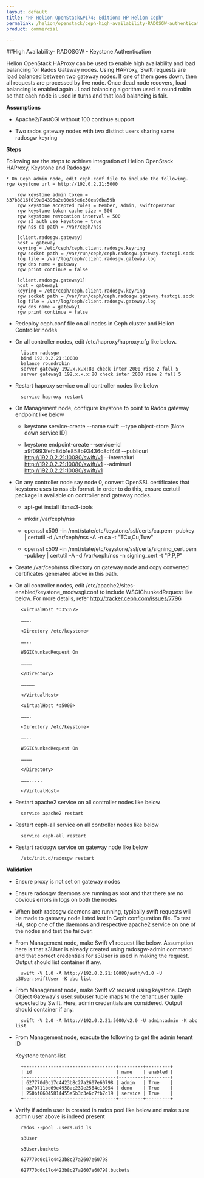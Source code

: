 ```yaml
---
layout: default
title: "HP Helion OpenStack&#174; Edition: HP Helion Ceph"
permalink: /helion/openstack/ceph-high-availability-RADOSGW-authentication
product: commercial

---
```

<!--UNDER REVISION-->


<script>

function PageRefresh {
onLoad="window.refresh"
}

PageRefresh();

</script>
<!--
<p style="font-size: small;"> <a href="/helion/openstack/install-beta/kvm/">&#9664; PREV</a> | <a href="/helion/openstack/install-beta-overview/">&#9650; UP</a> | <a href="/helion/openstack/install-beta/esx/">NEXT &#9654;</a> </p>--->


##High Availability- RADOSGW - Keystone Authentication

Helion OpenStack HAProxy can be used to enable high availability and load balancing for Rados Gateway nodes. Using HAProxy, Swift requests are load balanced between two gateway nodes. If one of them goes down, then all requests are processed by live node. Once dead node recovers, load balancing is enabled again . Load balancing algorithm used is round robin so that each node is used in turns and that load balancing is fair.

**Assumptions**

* Apache2/FastCGI without 100 continue support

* Two rados gateway nodes with two distinct users sharing same radosgw keyring

**Steps**

Following are the steps to achieve integration of Helion OpenStack HAProxy, Keystone and Radosgw.

	* On Ceph admin node, edit ceph.conf file to include the following. rgw keystone url = http://192.0.2.21:5000

		rgw keystone admin token = 337b8816f019a04396a2e00e65e6c30ea96ba59b
		rgw keystone accepted roles = Member, admin, swiftoperator
		rgw keystone token cache size = 500
		rgw keystone revocation interval = 500
		rgw s3 auth use keystone = true
		rgw nss db path = /var/ceph/nss
		
		[client.radosgw.gateway]
		host = gateway
		keyring = /etc/ceph/ceph.client.radosgw.keyring
		rgw socket path = /var/run/ceph/ceph.radosgw.gateway.fastcgi.sock
		log file = /var/log/ceph/client.radosgw.gateway.log
		rgw dns name = gateway
		rgw print continue = false
		
		[client.radosgw.gateway1]
		host = gateway1
		keyring = /etc/ceph/ceph.client.radosgw.keyring
		rgw socket path = /var/run/ceph/ceph.radosgw.gateway.fastcgi.sock
		log file = /var/log/ceph/client.radosgw.gateway.log
		rgw dns name = gateway1
		rgw print continue = false

* Redeploy ceph.conf file on all nodes in Ceph cluster and Helion Controller nodes

* On all controller nodes, edit /etc/haproxy/haproxy.cfg like below.

		listen radosgw
		bind 192.0.2.21:10080
		balance roundrobin
		server gateway 192.x.x.x:80 check inter 2000 rise 2 fall 5
		server gateway1 192.x.x.x:80 check inter 2000 rise 2 fall 5

* Restart haproxy service on all controller nodes like below

		service haproxy restart

* On Management node, configure keystone to point to Rados gateway endpoint like below

	* keystone service-create --name swift --type object-store [Note down service ID]

	* keystone endpoint-create --service-id a9f0993fefc84b1e858b93436c8cf44f --publicurl http://192.0.2.21:10080/swift/v1 --internalurl http://192.0.2.21:10080/swift/v1 --adminurl http://192.0.2.21:10080/swift/v1

* On any controller node say node 0, convert OpenSSL certificates that keystone uses to nss db format. In order to do this, ensure certutil package is available on controller and gateway nodes.

	* apt-get install libnss3-tools

	* mkdir /var/ceph/nss

	* openssl x509 -in /mnt/state/etc/keystone/ssl/certs/ca.pem -pubkey | certutil -d /var/ceph/nss -A -n ca -t "TCu,Cu,Tuw"

	* openssl x509 -in /mnt/state/etc/keystone/ssl/certs/signing_cert.pem -pubkey | certutil -A -d /var/ceph/nss -n signing_cert -t "P,P,P"

* Create /var/ceph/nss directory on gateway node and copy converted certificates generated above in this path.

* On all controller nodes, edit /etc/apache2/sites-enabled/keystone_modwsgi.conf to include WSGIChunkedRequest like below. For more details, refer http://tracker.ceph.com/issues/7796

		<VirtualHost *:35357>
		
		……….
		
		<Directory /etc/keystone>
		
		……..
		
		WSGIChunkedRequest On
		
		…………
		
		</Directory>
		
		……………
		
		</VirtualHost>
		
		<VirtualHost *:5000>
		
		……….
		
		<Directory /etc/keystone>
		
		……..
		
		WSGIChunkedRequest On
		
		…………
		
		</Directory>
		
		……….....
		
		</VirtualHost>

* Restart apache2 service on all controller nodes like below
	
		service apache2 restart

* Restart ceph-all service on all controller nodes like below

		service ceph-all restart

* Restart radosgw service on gateway node like below

		/etc/init.d/radosgw restart

**Validation**

* Ensure proxy is not set on gateway nodes

* Ensure radosgw daemons are running as root and that there are no obvious errors in logs on both the nodes

* When both radosgw daemons are running, typically swift requests will be made to gateway node listed last in Ceph configuration file. To test HA, stop one of the daemons and respective apache2 service on one of the nodes and test the failover.

* From Management node, make Swift v1 request like below. Assumption here is that s3User is already created using radosgw-admin command and that correct credentials for s3User is used in making the request. Output should list container if any.

		swift -V 1.0 -A http://192.0.2.21:10080/auth/v1.0 -U s3User:swiftUser -K abc list

* From Management node, make Swift v2 request using keystone. Ceph Object Gateway's user:subuser tuple maps to the tenant:user tuple expected by Swift. Here, admin credentials are considered. Output should container if any.

		swift -V 2.0 -A http://192.0.2.21:5000/v2.0 -U admin:admin -K abc list

* From Management node, execute the following to get the admin tenant ID

	Keystone tenant-list

		+----------------------------------+---------+---------+
		| id 							   | name    | enabled |
		+----------------------------------+---------+---------+
		| 627770d0c17c4423b8c27a2607e60798 | admin 	 | True    |
		| aa70711bd69e4958ac239e2564c18054 | demo    | True    |
		| 250bf66045814455a5b3c3e6c7fb7c19 | service | True    |
		+----------------------------------+---------+---------+

* Verify if admin user is created in rados pool like below and make sure admin user above is indeed present

		rados --pool .users.uid ls
		
		s3User
		
		s3User.buckets
		
		627770d0c17c4423b8c27a2607e60798
		
		627770d0c17c4423b8c27a2607e60798.buckets

